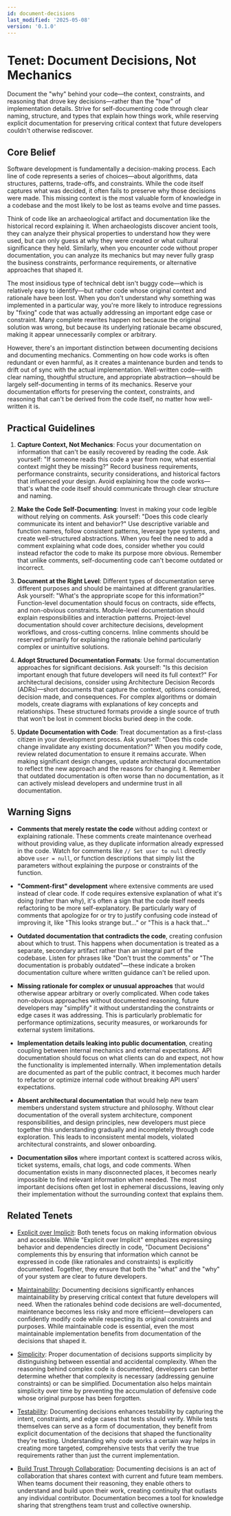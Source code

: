 ```yaml
---
id: document-decisions
last_modified: '2025-05-08'
version: '0.1.0'
---
```

# Tenet: Document Decisions, Not Mechanics

Document the "why" behind your code—the context, constraints, and reasoning that drove
key decisions—rather than the "how" of implementation details. Strive for
self-documenting code through clear naming, structure, and types that explain how things
work, while reserving explicit documentation for preserving critical context that future
developers couldn't otherwise rediscover.

## Core Belief

Software development is fundamentally a decision-making process. Each line of code
represents a series of choices—about algorithms, data structures, patterns, trade-offs,
and constraints. While the code itself captures what was decided, it often fails to
preserve why those decisions were made. This missing context is the most valuable form
of knowledge in a codebase and the most likely to be lost as teams evolve and time
passes.

Think of code like an archaeological artifact and documentation like the historical
record explaining it. When archaeologists discover ancient tools, they can analyze their
physical properties to understand how they were used, but can only guess at why they
were created or what cultural significance they held. Similarly, when you encounter code
without proper documentation, you can analyze its mechanics but may never fully grasp
the business constraints, performance requirements, or alternative approaches that
shaped it.

The most insidious type of technical debt isn't buggy code—which is relatively easy to
identify—but rather code whose original context and rationale have been lost. When you
don't understand why something was implemented in a particular way, you're more likely
to introduce regressions by "fixing" code that was actually addressing an important edge
case or constraint. Many complete rewrites happen not because the original solution was
wrong, but because its underlying rationale became obscured, making it appear
unnecessarily complex or arbitrary.

However, there's an important distinction between documenting decisions and documenting
mechanics. Commenting on how code works is often redundant or even harmful, as it
creates a maintenance burden and tends to drift out of sync with the actual
implementation. Well-written code—with clear naming, thoughtful structure, and
appropriate abstraction—should be largely self-documenting in terms of its mechanics.
Reserve your documentation efforts for preserving the context, constraints, and
reasoning that can't be derived from the code itself, no matter how well-written it is.

## Practical Guidelines

1. **Capture Context, Not Mechanics**: Focus your documentation on information that
   can't be easily recovered by reading the code. Ask yourself: "If someone reads this
   code a year from now, what essential context might they be missing?" Record business
   requirements, performance constraints, security considerations, and historical
   factors that influenced your design. Avoid explaining how the code works—that's what
   the code itself should communicate through clear structure and naming.

1. **Make the Code Self-Documenting**: Invest in making your code legible without
   relying on comments. Ask yourself: "Does this code clearly communicate its intent and
   behavior?" Use descriptive variable and function names, follow consistent patterns,
   leverage type systems, and create well-structured abstractions. When you feel the
   need to add a comment explaining what code does, consider whether you could instead
   refactor the code to make its purpose more obvious. Remember that unlike comments,
   self-documenting code can't become outdated or incorrect.

1. **Document at the Right Level**: Different types of documentation serve different
   purposes and should be maintained at different granularities. Ask yourself: "What's
   the appropriate scope for this information?" Function-level documentation should
   focus on contracts, side effects, and non-obvious constraints. Module-level
   documentation should explain responsibilities and interaction patterns. Project-level
   documentation should cover architecture decisions, development workflows, and
   cross-cutting concerns. Inline comments should be reserved primarily for explaining
   the rationale behind particularly complex or unintuitive solutions.

1. **Adopt Structured Documentation Formats**: Use formal documentation approaches for
   significant decisions. Ask yourself: "Is this decision important enough that future
   developers will need its full context?" For architectural decisions, consider using
   Architecture Decision Records (ADRs)—short documents that capture the context,
   options considered, decision made, and consequences. For complex algorithms or domain
   models, create diagrams with explanations of key concepts and relationships. These
   structured formats provide a single source of truth that won't be lost in comment
   blocks buried deep in the code.

1. **Update Documentation with Code**: Treat documentation as a first-class citizen in
   your development process. Ask yourself: "Does this code change invalidate any
   existing documentation?" When you modify code, review related documentation to ensure
   it remains accurate. When making significant design changes, update architectural
   documentation to reflect the new approach and the reasons for changing it. Remember
   that outdated documentation is often worse than no documentation, as it can actively
   mislead developers and undermine trust in all documentation.

## Warning Signs

- **Comments that merely restate the code** without adding context or explaining
  rationale. These comments create maintenance overhead without providing value, as they
  duplicate information already expressed in the code. Watch for comments like
  `// Set user to null` directly above `user = null`, or function descriptions that
  simply list the parameters without explaining the purpose or constraints of the
  function.

- **"Comment-first" development** where extensive comments are used instead of clear
  code. If code requires extensive explanation of what it's doing (rather than why),
  it's often a sign that the code itself needs refactoring to be more self-explanatory.
  Be particularly wary of comments that apologize for or try to justify confusing code
  instead of improving it, like "This looks strange but..." or "This is a hack that..."

- **Outdated documentation that contradicts the code**, creating confusion about which
  to trust. This happens when documentation is treated as a separate, secondary artifact
  rather than an integral part of the codebase. Listen for phrases like "Don't trust the
  comments" or "The documentation is probably outdated"—these indicate a broken
  documentation culture where written guidance can't be relied upon.

- **Missing rationale for complex or unusual approaches** that would otherwise appear
  arbitrary or overly complicated. When code takes non-obvious approaches without
  documented reasoning, future developers may "simplify" it without understanding the
  constraints or edge cases it was addressing. This is particularly problematic for
  performance optimizations, security measures, or workarounds for external system
  limitations.

- **Implementation details leaking into public documentation**, creating coupling
  between internal mechanics and external expectations. API documentation should focus
  on what clients can do and expect, not how the functionality is implemented
  internally. When implementation details are documented as part of the public contract,
  it becomes much harder to refactor or optimize internal code without breaking API
  users' expectations.

- **Absent architectural documentation** that would help new team members understand
  system structure and philosophy. Without clear documentation of the overall system
  architecture, component responsibilities, and design principles, new developers must
  piece together this understanding gradually and incompletely through code exploration.
  This leads to inconsistent mental models, violated architectural constraints, and
  slower onboarding.

- **Documentation silos** where important context is scattered across wikis, ticket
  systems, emails, chat logs, and code comments. When documentation exists in many
  disconnected places, it becomes nearly impossible to find relevant information when
  needed. The most important decisions often get lost in ephemeral discussions, leaving
  only their implementation without the surrounding context that explains them.

## Related Tenets

- [Explicit over Implicit](explicit-over-implicit.md): Both tenets focus on making
  information obvious and accessible. While "Explicit over Implicit" emphasizes
  expressing behavior and dependencies directly in code, "Document Decisions"
  complements this by ensuring that information which cannot be expressed in code (like
  rationales and constraints) is explicitly documented. Together, they ensure that both
  the "what" and the "why" of your system are clear to future developers.

- [Maintainability](maintainability.md): Documenting decisions significantly enhances
  maintainability by preserving critical context that future developers will need. When
  the rationales behind code decisions are well-documented, maintenance becomes less
  risky and more efficient—developers can confidently modify code while respecting its
  original constraints and purposes. While maintainable code is essential, even the most
  maintainable implementation benefits from documentation of the decisions that shaped
  it.

- [Simplicity](simplicity.md): Proper documentation of decisions supports simplicity by
  distinguishing between essential and accidental complexity. When the reasoning behind
  complex code is documented, developers can better determine whether that complexity is
  necessary (addressing genuine constraints) or can be simplified. Documentation also
  helps maintain simplicity over time by preventing the accumulation of defensive code
  whose original purpose has been forgotten.

- [Testability](testability.md): Documenting decisions enhances testability by capturing
  the intent, constraints, and edge cases that tests should verify. While tests
  themselves can serve as a form of documentation, they benefit from explicit
  documentation of the decisions that shaped the functionality they're testing.
  Understanding why code works a certain way helps in creating more targeted,
  comprehensive tests that verify the true requirements rather than just the current
  implementation.

- [Build Trust Through Collaboration](build-trust-through-collaboration.md):
  Documenting decisions is an act of collaboration that shares context with current
  and future team members. When teams document their reasoning, they enable others
  to understand and build upon their work, creating continuity that outlasts any
  individual contributor. Documentation becomes a tool for knowledge sharing that
  strengthens team trust and collective ownership.
